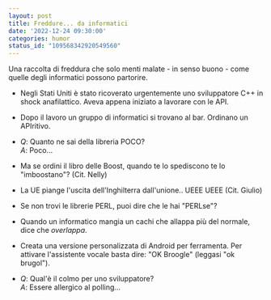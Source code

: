 ```yaml
---
layout: post
title: Freddure... da informatici
date: '2022-12-24 09:30:00'
categories: humor
status_id: "109568342920549560"
---
```


Una raccolta di freddura che solo menti malate - in senso buono - come quelle degli informatici possono partorire.

* Negli Stati Uniti è stato ricoverato urgentemente uno sviluppatore C++ in shock anafilattico. Aveva appena iniziato a lavorare con le API.

* Dopo il lavoro un gruppo di informatici si trovano al bar. Ordinano un APIritivo.

* *Q*: Quanto ne sai della libreria POCO?\
  *A*: Poco...

* Ma se ordini il libro delle Boost, quando te lo spediscono te lo "imboostano"? (Cit. Nelly)

* La UE piange l'uscita dell'Inghilterra dall'unione.. UEEE UEEE (Cit. Giulio)

* Se non trovi le librerie PERL, puoi dire che le hai "PERLse"?

* Quando un informatico mangia un cachi che allappa più del normale, dice che *overlappa*.

* Creata una versione personalizzata di Android per ferramenta. Per attivare l'assistente vocale basta dire: "OK Broogle" (leggasi "ok brugol"). 

* *Q*: Qual'è il colmo per uno sviluppatore?\
  *A*: Essere allergico al polling...
